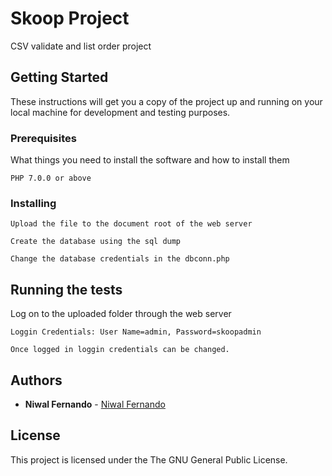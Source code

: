 
# Skoop Project

CSV validate and list order project

## Getting Started

These instructions will get you a copy of the project up and running on your local machine for development and testing purposes.

### Prerequisites

What things you need to install the software and how to install them

```
PHP 7.0.0 or above
```

### Installing

```
Upload the file to the document root of the web server
```
```
Create the database using the sql dump
```
```
Change the database credentials in the dbconn.php
```

## Running the tests

Log on to the uploaded folder through the web server
```
Loggin Credentials: User Name=admin, Password=skoopadmin
```
```
Once logged in loggin credentials can be changed.
```

## Authors

* **Niwal Fernando** -  [Niwal Fernando](https://github.com/niwalfdo)

## License

This project is licensed under the The GNU General Public License.

